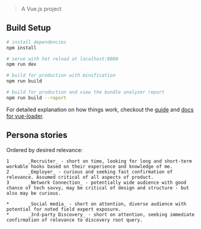 > A Vue.js project

## Build Setup

``` bash
# install dependencies
npm install

# serve with hot reload at localhost:8080
npm run dev

# build for production with minification
npm run build

# build for production and view the bundle analyzer report
npm run build --report
```

For detailed explanation on how things work, checkout the [guide](http://vuejs-templates.github.io/webpack/) and [docs for vue-loader](http://vuejs.github.io/vue-loader).

## Persona stories

Ordered by desired relevance:

	1		_Recruiter_ - short on time, looking for long and short-term workable hooks based on their experience and knowledge of me.
	2		_Employer_ - curious and seeking fast confirmation of relevance. Assumed critical of all aspects of product.
	3		_Network Connection_ - potentially wide audience with good chance of tech savvy, may be critical of design and structure - but also may be curious.

	*		_Social media_ - short on attention, diverse audience with potential for noted field expert exposure.
	*		_3rd-party Discovery_ - short on attention, seeking immediate confirmation of relevance to discovery root query.
